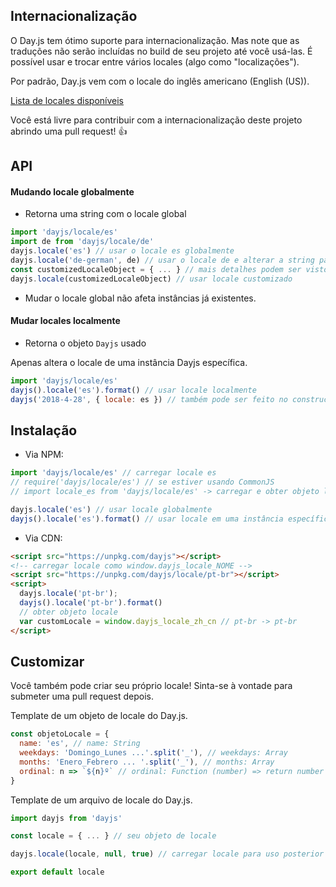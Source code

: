 ## Internacionalização

O Day.js tem ótimo suporte para internacionalização.
Mas note que as traduções não serão incluídas no build de seu projeto até você usá-las. É possível usar e trocar entre vários locales (algo como "localizações").

Por padrão, Day.js vem com o locale do inglês americano (English (US)).

[Lista de locales disponíveis](../../src/locale)

Você está livre para contribuir com a internacionalização deste projeto abrindo uma pull request! :+1:

## API

#### Mudando locale globalmente

* Retorna uma string com o locale global

```js
import 'dayjs/locale/es'
import de from 'dayjs/locale/de'
dayjs.locale('es') // usar o locale es globalmente
dayjs.locale('de-german', de) // usar o locale de e alterar a string padrão
const customizedLocaleObject = { ... } // mais detalhes podem ser vistos na seção de customização abaixo
dayjs.locale(customizedLocaleObject) // usar locale customizado
```

* Mudar o locale global não afeta instâncias já existentes.

#### Mudar locales localmente

* Retorna o objeto `Dayjs` usado

Apenas altera o locale de uma instância Dayjs específica.

```js
import 'dayjs/locale/es'
dayjs().locale('es').format() // usar locale localmente
dayjs('2018-4-28', { locale: es }) // também pode ser feito no constructor
```

## Instalação

* Via NPM:

```javascript
import 'dayjs/locale/es' // carregar locale es
// require('dayjs/locale/es') // se estiver usando CommonJS
// import locale_es from 'dayjs/locale/es' -> carregar e obter objeto locale locale_es

dayjs.locale('es') // usar locale globalmente
dayjs().locale('es').format() // usar locale em uma instância específica
```

* Via CDN:
```html
<script src="https://unpkg.com/dayjs"></script>
<!-- carregar locale como window.dayjs_locale_NOME -->
<script src="https://unpkg.com/dayjs/locale/pt-br"></script>
<script>
  dayjs.locale('pt-br');
  dayjs().locale('pt-br').format()
  // obter objeto locale
  var customLocale = window.dayjs_locale_zh_cn // pt-br -> pt-br
</script>
```

## Customizar

Você também pode criar seu próprio locale! Sinta-se à vontade para submeter uma pull request depois.

Template de um objeto de locale do Day.js.
```javascript
const objetoLocale = {
  name: 'es', // name: String
  weekdays: 'Domingo_Lunes ...'.split('_'), // weekdays: Array
  months: 'Enero_Febrero ... '.split('_'), // months: Array
  ordinal: n => `${n}º` // ordinal: Function (number) => return number + saída
}
```

Template de um arquivo de locale do Day.js.
```javascript
import dayjs from 'dayjs'

const locale = { ... } // seu objeto de locale

dayjs.locale(locale, null, true) // carregar locale para uso posterior

export default locale
```